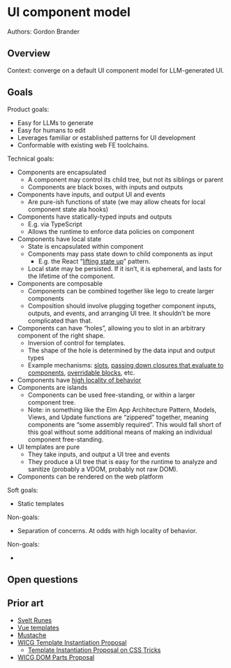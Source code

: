 # UI component model

Authors: Gordon Brander

## Overview

Context: converge on a default UI component model for LLM-generated UI.

## Goals

Product goals:

- Easy for LLMs to generate
- Easy for humans to edit
- Leverages familiar or established patterns for UI development
- Conformable with existing web FE toolchains.

Technical goals:

- Components are encapsulated 
  - A component may control its child tree, but not its siblings or parent
  - Components are black boxes, with inputs and outputs
- Components have inputs, and output UI and events
    - Are pure-ish functions of state (we may allow cheats for local component state ala hooks)
- Components have statically-typed inputs and outputs
    - E.g. via TypeScript
    - Allows the runtime to enforce data policies on component
- Components have local state
    - State is encapsulated within component
    - Components may pass state down to child components as input
        - E.g. the React “[lifting state up](https://legacy.reactjs.org/docs/lifting-state-up.html)” pattern.
    - Local state may be persisted. If it isn’t, it is ephemeral, and lasts for the lifetime of the component.
- Components are composable
    - Components can be combined together like lego to create larger components
    - Composition should involve plugging together component inputs, outputs, and events, and arranging UI tree. It shouldn’t be more complicated than that.
- Components can have “holes”, allowing you to slot in an arbitrary component of the right shape.
    - Inversion of control for templates.
    - The shape of the hole is determined by the data input and output types
    - Example mechanisms: [slots](https://developer.mozilla.org/en-US/docs/Web/API/Web_components/Using_templates_and_slots), [passing down closures that evaluate to components](https://swiftwithmajid.com/2019/11/06/the-power-of-closures-in-swiftui/), [overridable blocks](https://mustache.github.io/mustache.5.html#Blocks), etc.
- Components have [high locality of behavior](https://github.com/gordonbrander/generative-ui-playbook?tab=readme-ov-file#llms-work-best-with-high-locality)
- Components are islands
    - Components can be used free-standing, or within a larger component tree.
    - Note: in something like the Elm App Architecture Pattern, Models, Views, and Update functions are “zippered” together, meaning components are “some assembly required”. This would fall short of this goal without some additional means of making an individual component free-standing.
- UI templates are pure
    - They take inputs, and output a UI tree and events
    - They produce a UI tree that is easy for the runtime to analyze and sanitize (probably a VDOM, probably not raw DOM).
- Components can be rendered on the web platform

Soft goals:
- Static templates

Non-goals:

- Separation of concerns. At odds with high locality of behavior.

Non-goals:

- 

## Open questions

## Prior art

- [Svelt Runes](https://svelte.dev/blog/runes)
- [Vue templates](https://vuejs.org/examples/#hello-world)
- [Mustache](https://mustache.github.io/mustache.5.html)
- [WICG Template Instantiation Proposal](https://github.com/WICG/webcomponents/blob/gh-pages/proposals/Template-Instantiation.md)
    - [Template Instantiation Proposal on CSS Tricks](https://css-tricks.com/apples-proposal-html-template-instantiation/)
- [WICG DOM Parts Proposal](https://github.com/WICG/webcomponents/blob/gh-pages/proposals/DOM-Parts.md)